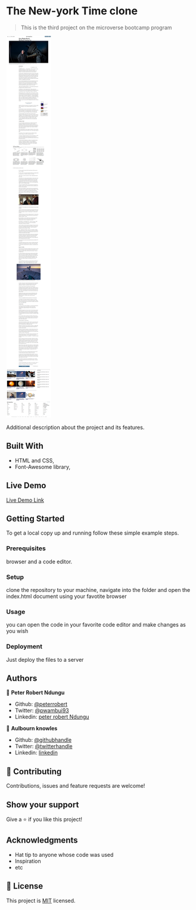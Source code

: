 # The New-york Time clone

> This is the third project on the microverse bootcamp program

![screenshot](image/screenshot.png)

Additional description about the project and its features.

## Built With

- HTML and CSS,
- Font-Awesome library,


## Live Demo

[Live Demo Link](https://rawcdn.githack.com/peterrobert/The-new-york-time-clone/5761111f41a2cf125f1748755f50a57ef5dd60cd/index.html)


## Getting Started

To get a local copy up and running follow these simple example steps.

### Prerequisites

browser and a code editor.

### Setup

clone the repository to your machine, navigate into the folder and open the index.html document using your favotite browser


### Usage

you can open the code in your favorite code editor and make changes as you wish

### Deployment

Just deploy the files to a server

## Authors

👤 **Peter Robert Ndungu**

- Github: [@peterrobert](https://github.com/peterrobert)
- Twitter: [@pwambui93](https://twitter.com/Ptahwambui93)
- Linkedin: [peter robert Ndungu](https://www.linkedin.com/in/peter-rob-ndungu/)

👤 **Aulbourn knowles**

- Github: [@githubhandle](https://github.com/aulbytj)
- Twitter: [@twitterhandle](https://twitter.com/aulbytj)
- Linkedin: [linkedin](https://linkedin.com/in/aulbourn-knowles-b9971672)

## 🤝 Contributing

Contributions, issues and feature requests are welcome!

## Show your support

Give a ⭐️ if you like this project!

## Acknowledgments

- Hat tip to anyone whose code was used
- Inspiration
- etc

## 📝 License

This project is [MIT](lic.url) licensed.